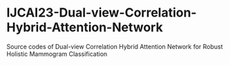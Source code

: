 # IJCAI23-Dual-view-Correlation-Hybrid-Attention-Network
Source codes of Dual-view Correlation Hybrid Attention Network for Robust Holistic Mammogram Classification
